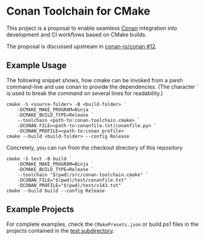# Conan Toolchain for CMake

This project is a proposal to enable seamless [Conan](https://conan.io/) integration into development and CI workflows based on CMake builds.

The proposal is discussed upstream in [conan-io/conan #12](https://github.com/conan-io/conan/issues/12341).

## Example Usage

The following snippet shows, how cmake can be invoked from a pwsh command-line and use conan to provide the dependencies.
(The character \` is used to break the command on several lines for readability.)

```pwsh
cmake -S <source-folder> -B <build-folder> `
    -DCMAKE_MAKE_PROGRAM=Ninja `
    -DCMAKE_BUILD_TYPE=Release `
    --toolchain <path-to:conan-toolchain.cmake> `
    -DCONAN_FILE=<path-to:conanfile.txt|conanfile.py> `
    -DCONAN_PROFILE=<path-to:conan profile>
cmake --build <build-folder> --config Release
```

Concretely, you can run from the checkout directory of this repository
```pwsh
cmake -S test -B build `
    -DCMAKE_MAKE_PROGRAM=Ninja `
    -DCMAKE_BUILD_TYPE=Release `
    --toolchain "$(pwd)/src/conan-toolchain.cmake" `
    -DCONAN_FILE="$(pwd)/test/conanfile.txt" `
    -DCONAN_PROFILE="$(pwd)/test/v143.txt"
cmake --build build --config Release
```

## Example Projects

For complete examples, check the `CMakePresets.json` or build.ps1 files in the projects contained in the [test subdirectory](./test/).

